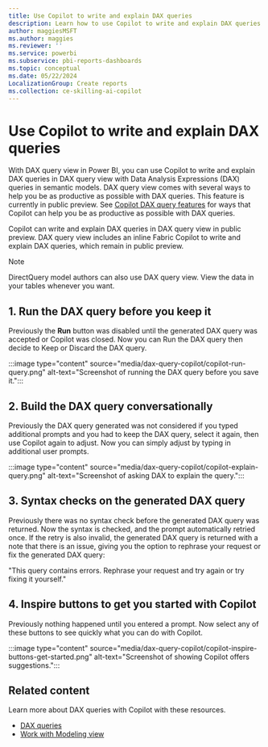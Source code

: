 ```yaml
---
title: Use Copilot to write and explain DAX queries
description: Learn how to use Copilot to write and explain DAX queries in DAX query view in Power BI Desktop.
author: maggiesMSFT
ms.author: maggies
ms.reviewer: ''
ms.service: powerbi
ms.subservice: pbi-reports-dashboards
ms.topic: conceptual
ms.date: 05/22/2024
LocalizationGroup: Create reports
ms.collection: ce-skilling-ai-copilot
---
```


# Use Copilot to write and explain DAX queries

With DAX query view in Power BI, you can use Copilot to write and explain DAX queries in DAX query view with Data Analysis Expressions (DAX) queries in semantic models. DAX query view comes with several ways to help you be as productive as possible with DAX queries. This feature is currently in public preview. See [Copilot DAX query features](dax-query-copilot-features.md) for ways that Copilot can help you be as productive as possible with DAX queries.

Copilot can write and explain DAX queries in DAX query view in public preview. DAX query view includes an inline Fabric Copilot to write and explain DAX queries, which remain in public preview.

> [!NOTE]
> DirectQuery model authors can also use DAX query view. View the data in your tables whenever you want.

## 1. Run the DAX query before you keep it

Previously the **Run** button was disabled until the generated DAX query was accepted or Copilot was closed. Now you can Run the DAX query then decide to Keep or Discard the DAX query. 

:::image type="content" source="media/dax-query-copilot/copilot-run-query.png" alt-text="Screenshot of running the DAX query before you save it.":::

## 2. Build the DAX query conversationally

Previously the DAX query generated was not considered if you typed additional prompts and you had to keep the DAX query, select it again, then use Copilot again to adjust. Now you can simply adjust by typing in additional user prompts. 

:::image type="content" source="media/dax-query-copilot/copilot-explain-query.png" alt-text="Screenshot of asking DAX to explain the query."::: 

## 3. Syntax checks on the generated DAX query

Previously there was no syntax check before the generated DAX query was returned. Now the syntax is checked, and the prompt automatically retried once. If the retry is also invalid, the generated DAX query is returned with a note that there is an issue, giving you the option to rephrase your request or fix the generated DAX query:

"This query contains errors. Rephrase your request and try again or try fixing it yourself."

## 4. Inspire buttons to get you started with Copilot
 
Previously nothing happened until you entered a prompt. Now select any of these buttons to see quickly what you can do with Copilot.

:::image type="content" source="media/dax-query-copilot/copilot-inspire-buttons-get-started.png" alt-text="Screenshot of showing Copilot offers suggestions."::: 

## Related content

Learn more about DAX queries with Copilot with these resources.

- [DAX queries](/dax/dax-queries)  
- [Work with Modeling view](desktop-modeling-view.md)
